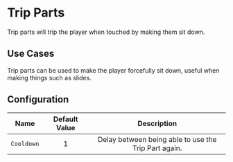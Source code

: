 # Trip Parts

Trip parts will trip the player when touched by making them sit down.

## Use Cases

Trip parts can be used to make the player forcefully sit down, useful when making things such as slides.

## Configuration

| Name | Default Value | Description
|:-----:|:-----:|:-----:
| `Cooldown` | 1 | Delay between being able to use the Trip Part again.